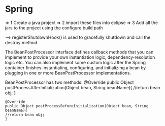 # Spring
=> 1 Create a java project
=> 2 import these files into eclipse
=> 3 Add all the jars to the project using the configure build path

--> registerShutdownHook() is used to gracefully shutdown and call the destroy method

The BeanPostProcessor interface defines callback methods that you can implement to provide your own instantiation logic, dependency-resolution logic etc. You can also implement some custom logic after the Spring container finishes instantiating, configuring, and initializing a bean by plugging in one or more BeanPostProcessor implementations.
  
  BeanPostProcessor has two methods:
  @Override
  public Object postProcessAfterInitialization(Object bean, String beanName){
		//return bean obj;
	}

	@Override
	public Object postProcessBeforeInitialization(Object bean, String beanName){
    //return bean obj;
	}
